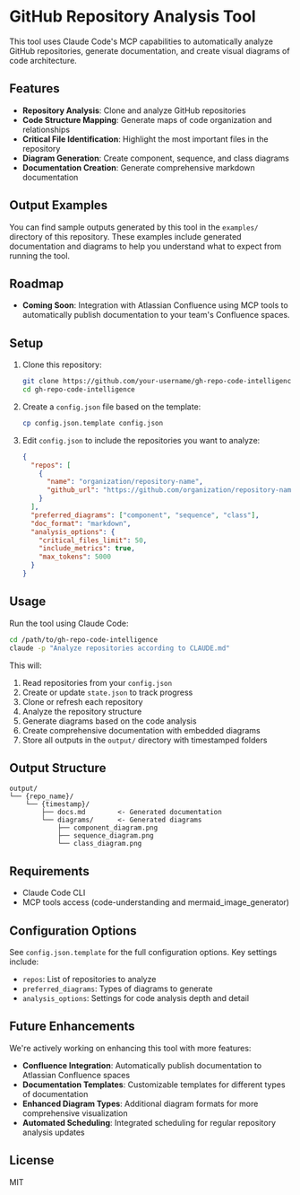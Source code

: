 # GitHub Repository Analysis Tool

This tool uses Claude Code's MCP capabilities to automatically analyze GitHub repositories, generate documentation, and create visual diagrams of code architecture.

## Features

- **Repository Analysis**: Clone and analyze GitHub repositories
- **Code Structure Mapping**: Generate maps of code organization and relationships
- **Critical File Identification**: Highlight the most important files in the repository
- **Diagram Generation**: Create component, sequence, and class diagrams
- **Documentation Creation**: Generate comprehensive markdown documentation

## Output Examples

You can find sample outputs generated by this tool in the `examples/` directory of this repository. These examples include generated documentation and diagrams to help you understand what to expect from running the tool.

## Roadmap

- **Coming Soon**: Integration with Atlassian Confluence using MCP tools to automatically publish documentation to your team's Confluence spaces.

## Setup

1. Clone this repository:
   ```bash
   git clone https://github.com/your-username/gh-repo-code-intelligence.git
   cd gh-repo-code-intelligence
   ```

2. Create a `config.json` file based on the template:
   ```bash
   cp config.json.template config.json
   ```

3. Edit `config.json` to include the repositories you want to analyze:
   ```json
   {
     "repos": [
       {
         "name": "organization/repository-name",
         "github_url": "https://github.com/organization/repository-name"
       }
     ],
     "preferred_diagrams": ["component", "sequence", "class"],
     "doc_format": "markdown",
     "analysis_options": {
       "critical_files_limit": 50,
       "include_metrics": true,
       "max_tokens": 5000
     }
   }
   ```

## Usage

Run the tool using Claude Code:

```bash
cd /path/to/gh-repo-code-intelligence
claude -p "Analyze repositories according to CLAUDE.md"
```

This will:

1. Read repositories from your `config.json`
2. Create or update `state.json` to track progress
3. Clone or refresh each repository 
4. Analyze the repository structure
5. Generate diagrams based on the code analysis
6. Create comprehensive documentation with embedded diagrams
7. Store all outputs in the `output/` directory with timestamped folders

## Output Structure

```
output/
└── {repo_name}/
    └── {timestamp}/
        ├── docs.md        <- Generated documentation
        └── diagrams/      <- Generated diagrams
            ├── component_diagram.png
            ├── sequence_diagram.png
            └── class_diagram.png
```

## Requirements

- Claude Code CLI
- MCP tools access (code-understanding and mermaid_image_generator)

## Configuration Options

See `config.json.template` for the full configuration options. Key settings include:

- `repos`: List of repositories to analyze
- `preferred_diagrams`: Types of diagrams to generate
- `analysis_options`: Settings for code analysis depth and detail

## Future Enhancements

We're actively working on enhancing this tool with more features:

- **Confluence Integration**: Automatically publish documentation to Atlassian Confluence spaces
- **Documentation Templates**: Customizable templates for different types of documentation
- **Enhanced Diagram Types**: Additional diagram formats for more comprehensive visualization
- **Automated Scheduling**: Integrated scheduling for regular repository analysis updates

## License

MIT